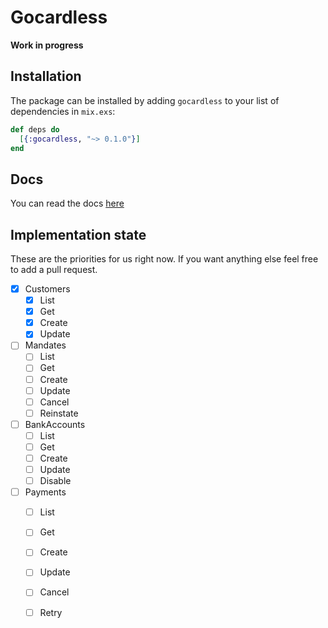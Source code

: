 # Gocardless

****Work in progress****

## Installation

The package can be installed by adding `gocardless` to your list of dependencies
in `mix.exs`:

```elixir
def deps do
  [{:gocardless, "~> 0.1.0"}]
end
```

## Docs

You can read the docs [here](https://hexdocs.pm/gocardless)

## Implementation state

These are the priorities for us right now. If you want anything else feel free to add a pull request.

- [x] Customers
  - [x] List
  - [x] Get
  - [x] Create
  - [x] Update
- [ ] Mandates
  - [ ] List
  - [ ] Get
  - [ ] Create
  - [ ] Update
  - [ ] Cancel
  - [ ] Reinstate
- [ ] BankAccounts
  - [ ] List
  - [ ] Get
  - [ ] Create
  - [ ] Update
  - [ ] Disable
- [ ] Payments
  - [ ] List
  - [ ] Get
  - [ ] Create
  - [ ] Update
  - [ ] Cancel
  - [ ] Retry

